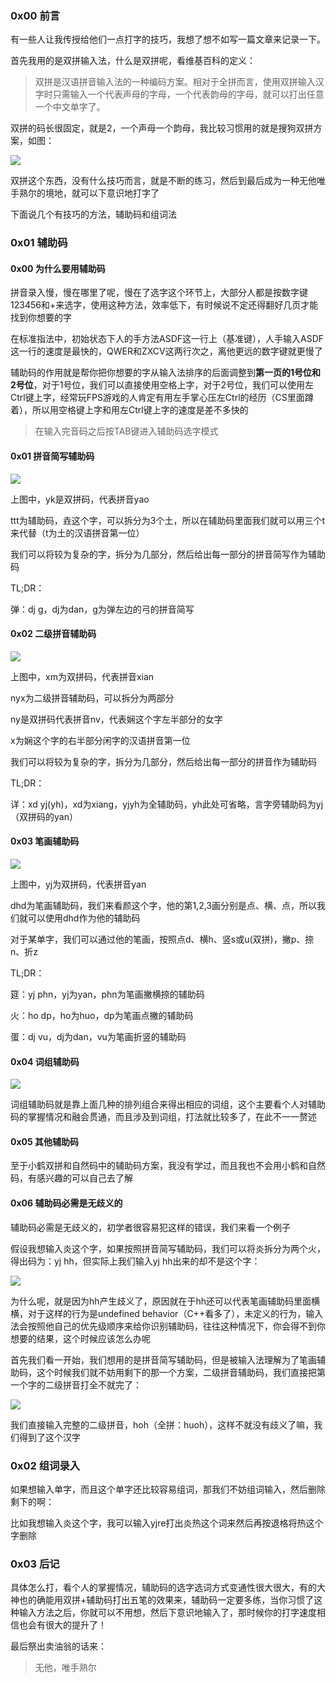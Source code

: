 ### 0x00 前言

有一些人让我传授给他们一点打字的技巧，我想了想不如写一篇文章来记录一下。

首先我用的是双拼输入法，什么是双拼呢，看维基百科的定义：

> 双拼是汉语拼音输入法的一种编码方案。相对于全拼而言，使用双拼输入汉字时只需输入一个代表声母的字母，一个代表韵母的字母，就可以打出任意一个中文单字了。

双拼的码长很固定，就是2，一个声母一个韵母，我比较习惯用的就是搜狗双拼方案，如图：

![](https://bucket.shaoqunliu.cn/image/138.png)

双拼这个东西，没有什么技巧而言，就是不断的练习，然后到最后成为一种无他唯手熟尔的境地，就可以下意识地打字了

下面说几个有技巧的方法，辅助码和组词法

### 0x01 辅助码

#### 0x00 为什么要用辅助码

拼音录入慢，慢在哪里了呢，慢在了选字这个环节上，大部分人都是按数字键123456和+来选字，使用这种方法，效率低下，有时候说不定还得翻好几页才能找到你想要的字

在标准指法中，初始状态下人的手方法ASDF这一行上（基准键），人手输入ASDF这一行的速度是最快的，QWER和ZXCV这两行次之，离他更远的数字键就更慢了

辅助码的作用就是帮你把你想要的字从输入法排序的后面调整到**第一页的1号位和2号位**，对于1号位，我们可以直接使用空格上字，对于2号位，我们可以使用左Ctrl键上字，经常玩FPS游戏的人肯定有用左手掌心压左Ctrl的经历（CS里面蹲着），所以用空格键上字和用左Ctrl键上字的速度是差不多快的

> 在输入完音码之后按TAB键进入辅助码选字模式

#### 0x01 拼音简写辅助码

![](https://bucket.shaoqunliu.cn/image/139.png)

上图中，yk是双拼码，代表拼音yao

ttt为辅助码，垚这个字，可以拆分为3个土，所以在辅助码里面我们就可以用三个t来代替（t为土的汉语拼音第一位）

我们可以将较为复杂的字，拆分为几部分，然后给出每一部分的拼音简写作为辅助码

TL;DR：

弹：dj g，dj为dan，g为弹左边的弓的拼音简写

#### 0x02 二级拼音辅助码 

![](https://bucket.shaoqunliu.cn/image/140.png)

上图中，xm为双拼码，代表拼音xian

nyx为二级拼音辅助码，可以拆分为两部分

ny是双拼码代表拼音nv，代表娴这个字左半部分的女字

x为娴这个字的右半部分闲字的汉语拼音第一位

我们可以将较为复杂的字，拆分为几部分，然后给出每一部分的拼音作为辅助码

TL;DR：

详：xd yj(yh)，xd为xiang，yjyh为全辅助码，yh此处可省略，言字旁辅助码为yj（双拼码的yan）

#### 0x03 笔画辅助码

![](https://bucket.shaoqunliu.cn/image/141.png)

上图中，yj为双拼码，代表拼音yan

dhd为笔画辅助码，我们来看颜这个字，他的第1,2,3画分别是点、横、点，所以我们就可以使用dhd作为他的辅助码

对于某单字，我们可以通过他的笔画，按照点d、横h、竖s或u(双拼)，撇p、捺n、折z

TL;DR：

筵：yj phn，yj为yan，phn为笔画撇横捺的辅助码

火：ho dp，ho为huo，dp为笔画点撇的辅助码

蛋：dj vu，dj为dan，vu为笔画折竖的辅助码

#### 0x04 词组辅助码

![](https://bucket.shaoqunliu.cn/image/144.png)

词组辅助码就是靠上面几种的排列组合来得出相应的词组，这个主要看个人对辅助码的掌握情况和融会贯通，而且涉及到词组，打法就比较多了，在此不一一赘述

#### 0x05 其他辅助码

至于小鹤双拼和自然码中的辅助码方案，我没有学过，而且我也不会用小鹤和自然码，有感兴趣的可以自己去了解

#### 0x06 辅助码必需是无歧义的

辅助码必需是无歧义的，初学者很容易犯这样的错误，我们来看一个例子

假设我想输入炎这个字，如果按照拼音简写辅助码，我们可以将炎拆分为两个火，得出码为：yj hh，但实际上我们输入yj hh出来的却不是这个字：

![](https://bucket.shaoqunliu.cn/image/142.png)

为什么呢，就是因为hh产生歧义了，原因就在于hh还可以代表笔画辅助码里面横横，对于这样的行为是undefined behavior（C++看多了），未定义的行为，输入法会按照他自己的优先级顺序来给你识别辅助码，往往这种情况下，你会得不到你想要的结果，这个时候应该怎么办呢

首先我们看一开始，我们想用的是拼音简写辅助码，但是被输入法理解为了笔画辅助码，这个时候我们就不妨用剩下的那一个方案，二级拼音辅助码，我们直接把第一个字的二级拼音打全不就完了：

![](https://bucket.shaoqunliu.cn/image/143.png)

我们直接输入完整的二级拼音，hoh（全拼：huoh），这样不就没有歧义了嘛，我们得到了这个汉字

### 0x02 组词录入

如果想输入单字，而且这个单字还比较容易组词，那我们不妨组词输入，然后删除剩下的啊：

比如我想输入炎这个字，我可以输入yjre打出炎热这个词来然后再按退格将热这个字删除

### 0x03 后记

具体怎么打，看个人的掌握情况，辅助码的选字选词方式变通性很大很大，有的大神也的确能用双拼+辅助码打出五笔的效果来，辅助码一定要多练，当你习惯了这种输入方法之后，你就可以不用想，然后下意识地输入了，那时候你的打字速度相信也会有很大的提升了！

最后祭出卖油翁的话来：

> 无他，唯手熟尔